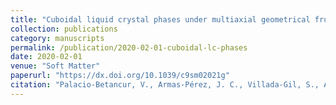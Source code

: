 ```yaml
---
title: "Cuboidal liquid crystal phases under multiaxial geometrical frustration"
collection: publications
category: manuscripts
permalink: /publication/2020-02-01-cuboidal-lc-phases
date: 2020-02-01
venue: "Soft Matter"
paperurl: "https://dx.doi.org/10.1039/c9sm02021g"
citation: "Palacio-Betancur, V., Armas-Pérez, J. C., Villada-Gil, S., Abbott, N. L., Hernández-Ortiz, J. P., & de Pablo, J. J. (2020). *Cuboidal liquid crystal phases under multiaxial geometrical frustration.* <i>Soft Matter</i>, 16(4), 870–880. https://dx.doi.org/10.1039/c9sm02021g"
---
```

